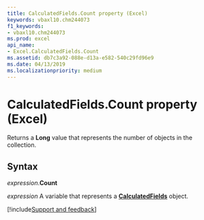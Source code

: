 ```yaml
---
title: CalculatedFields.Count property (Excel)
keywords: vbaxl10.chm244073
f1_keywords:
- vbaxl10.chm244073
ms.prod: excel
api_name:
- Excel.CalculatedFields.Count
ms.assetid: db7c3a92-088e-d13a-e582-540c29fd96e9
ms.date: 04/13/2019
ms.localizationpriority: medium
---
```



# CalculatedFields.Count property (Excel)

Returns a **Long** value that represents the number of objects in the collection.


## Syntax

_expression_.**Count**

_expression_ A variable that represents a **[CalculatedFields](Excel.CalculatedFields.md)** object.




[!include[Support and feedback](~/includes/feedback-boilerplate.md)]